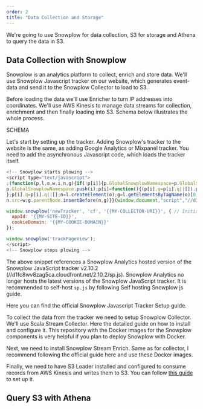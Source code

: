 ```yaml
---
order: 2
title: "Data Collection and Storage"
---
```


We're going to use Snowplow for data collection, S3 for storage and Athena to query the data in S3.

## Data Collection with Snowplow

Snowplow is an analytics platform to collect, enrich and store data.
We'll use Snowplow Javascript tracker on our website, which generates event-data and send it
to the Snowplow Collector to load to S3.

Before loading the data we'll use Enricher to turn IP addresses into coordinates. We'll use AWS Kinesis to manage data streams for collection, enrichment and then finally loading into S3. Schema below illustrates the whole process.

SCHEMA

Let's start by setting up the tracker. Adding Snowplow's tracker to the website is the same, as adding Google Analytics or Mixpanel tracker. You need to add the asynchronous Javascript code, which loads the tracker itself.

```javascript
<!-- Snowplow starts plowing -->
<script type="text/javascript">
;(function(p,l,o,w,i,n,g){if(!p[i]){p.GlobalSnowplowNamespace=p.GlobalSnowplowNamespace||[];
p.GlobalSnowplowNamespace.push(i);p[i]=function(){(p[i].q=p[i].q||[]).push(arguments)
};p[i].q=p[i].q||[];n=l.createElement(o);g=l.getElementsByTagName(o)[0];n.async=1;
n.src=w;g.parentNode.insertBefore(n,g)}}(window,document,"script","//d1fc8wv8zag5ca.cloudfront.net/2.10.2/sp.js","snowplow"));

window.snowplow('newTracker', 'cf', '{{MY-COLLECTOR-URI}}', { // Initialise a tracker
  appId: '{{MY-SITE-ID}}',
  cookieDomain: '{{MY-COOKIE-DOMAIN}}'
});

window.snowplow('trackPageView');
</script>
<!-- Snowplow stops plowing -->
```

The above snippet references a Snowplow Analytics hosted version of the Snowplow JavaScript tracker v2.10.2 (//d1fc8wv8zag5ca.cloudfront.net/2.10.2/sp.js). Snowplow Analytics no longer hosts the latest versions of the Snowplow JavaScript tracker. It is recommended to self-host `sp.js` by following Self hosting Snowplow js guide.

Here you can find the official Snowplow Javascript Tracker Setup guide.

To collect the data from the tracker we need to setup Snowplow Collector. We'll use Scala Stream Collector. Here the detailed guide on how to install and configure it. This repository with the Docker images for the Snowplow components is very helpful if you plan to deploy Snowplow with Docker.

Next, we need to install Snowplow Stream Enrich. Same as for collector, I
recommend following the official guide here and use these Docker images.

Finally, we need to have S3 Loader installed and configured to consume records
from AWS Kinesis and writes them to S3. You can follow [this guide](https://github.com/snowplow/snowplow/wiki/snowplow-s3-loader-setup) to set up it.

## Query S3 with Athena
